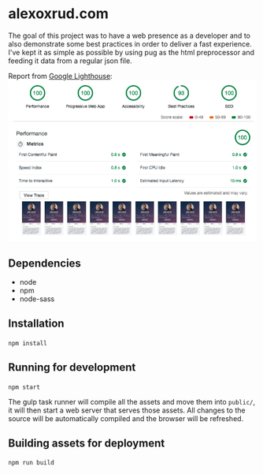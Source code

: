 # alexoxrud.com
The goal of this project was to have a web presence as a developer and to also demonstrate some best practices in order to deliver a fast experience.
I've kept it as simple as possible by using pug as the html preprocessor and feeding it data from a regular json file.


Report from [Google Lighthouse](https://developers.google.com/web/tools/lighthouse/):
![](performance-stats.png)



## Dependencies
- node
- npm
- node-sass

## Installation
`npm install`

## Running for development
`npm start`

The gulp task runner will compile all the assets and move them into `public/`, it will then start a web server that serves those assets.
All changes to the source will be automatically compiled and the browser will be refreshed.

## Building assets for deployment
`npm run build`
